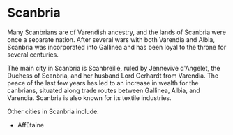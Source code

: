 # Scanbria

Many Scanbrians are of Varendish ancestry, and the lands of Scanbria were 
once a separate nation. After several wars with both Varendia and Albia, 
Scanbria was incorporated into Gallinea and has been loyal to the throne 
for several centuries.

The main city in Scanbria is Scanbreille, ruled by Jennevive d'Angelet, 
the Duchess of Scanbria, and her husband Lord Gerhardt from Varendia. 
The peace of the last few years has led to an increase in wealth for the
canbrians, situated along trade routes between Gallinea, Albia, and Varendia. 
Scanbria is also known for its textile industries.

Other cities in Scanbria include:

- Affûtaine
 
